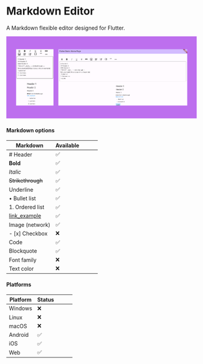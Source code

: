# Markdown Editor

A Markdown flexible editor designed for Flutter.

![example_1](https://raw.githubusercontent.com/feliperfdev/markdown-editor/main/assets/screenshots/example_1.png)

#### Markdown options

| Markdown          | Available |     |     |     |
| ----------------- | --------- | --- | --- | --- |
| # Header          | ✅        |     |     |     |
| **Bold**          | ✅        |     |     |     |
| _Italic_          | ✅        |     |     |     |
| ~~Strikethrough~~ | ✅        |     |     |     |
| Underline         | ✅        |     |     |     |
| • Bullet list     | ✅        |     |     |     |
| 1. Ordered list   | ✅        |     |     |     |
| [link_example]()  | ✅        |     |     |     |
| Image (network)   | ✅        |     |     |     |
| - [x] Checkbox    | ❌        |     |     |     |
| Code              | ✅        |     |     |     |
| Blockquote        | ✅        |     |     |     |
| Font family       | ❌        |     |     |     |
| Text color        | ❌        |     |     |     |

#### Platforms

| Platform | Status |     |     |     |
| -------- | ------ | --- | --- | --- |
| Windows  | ❌     |     |     |     |
| Linux    | ❌     |     |     |     |
| macOS    | ❌     |     |     |     |
| Android  | ✅     |     |     |     |
| iOS      | ✅     |     |     |     |
| Web      | ✅     |     |     |     |
